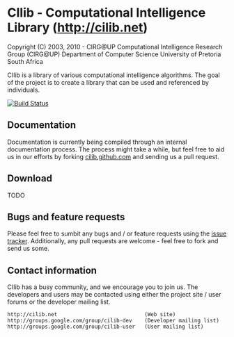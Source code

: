 # CIlib - Computational Intelligence Library (http://cilib.net)

Copyright (C) 2003,  2010 - CIRG@UP
Computational Intelligence Research Group (CIRG@UP)
Department of Computer Science
University of Pretoria
South Africa

CIlib is a library of various computational intelligence
algorithms. The goal of the project is to create a library that can be used
and referenced by individuals.

[![Build Status](https://secure.travis-ci.org/cilib/cilib.png)](http://travis-ci.org/cilib/cilib)

## Documentation
Documentation is currently being compiled through an internal documentation
process. The process might take a while, but feel free to aid us in our
efforts by forking [cilib.github.com](https://github.com/cilib/cilib.github.com)
and sending us a pull request.

## Download
TODO

## Bugs and feature requests
Please feel free to sumbit any bugs and / or feature requests using the
[issue tracker](https://github.com/cilib/cilib/issues). Additionally,
any pull requests are welcome - feel free to fork and send us some.

## Contact information

CIlib has a busy community, and we encourage you to join us. The developers and
users may be contacted using either the project site / user forums or the
developer mailing list.

    http://cilib.net                            (Web site)
    http://groups.google.com/group/cilib-dev    (Developer mailing list)
    http://groups.google.com/group/cilib-user   (User mailing list)

